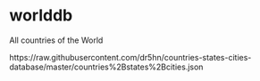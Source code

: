 # worlddb
All countries of the World

<link>https://raw.githubusercontent.com/dr5hn/countries-states-cities-database/master/countries%2Bstates%2Bcities.json</link>
